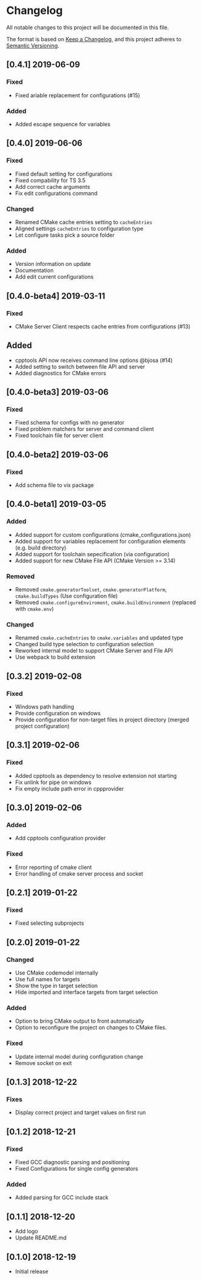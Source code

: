 # Changelog
All notable changes to this project will be documented in this file.

The format is based on [Keep a Changelog](https://keepachangelog.com/en/1.0.0/),
and this project adheres to [Semantic Versioning](https://semver.org/spec/v2.0.0.html).

## [0.4.1] 2019-06-09
### Fixed
 - Fixed ariable replacement for configurations (#15)

### Added
 - Added escape sequence for variables

## [0.4.0] 2019-06-06
### Fixed
 - Fixed default setting for configurations
 - Fixed compability for TS 3.5
 - Add correct cache arguments
 - Fix edit configurations command

### Changed
 - Renamed CMake cache entries setting to `cacheEntries` 
 - Aligned settings `cacheEntries` to configuration type
 - Let configure tasks pick a source folder

### Added
 - Version information on update
 - Documentation
 - Add edit current configurations

## [0.4.0-beta4] 2019-03-11
### Fixed
 - CMake Server Client respects cache entries from configurations (#13)
## Added
 - cpptools API now receives command line options @bjosa (#14)
 - Added setting to switch between file API and server
 - Added diagnostics for CMake errors

## [0.4.0-beta3] 2019-03-06
### Fixed
- Fixed schema for configs with no generator
- Fixed problem matchers for server and command client
- Fixed toolchain file for server client

## [0.4.0-beta2] 2019-03-06
### Fixed
 - Add schema file to vix package
## [0.4.0-beta1] 2019-03-05
### Added
- Added support for custom configurations (cmake_configurations.json)
- Added support for variables replacement for configuration elements (e.g. build directory)
- Added support for toolchain sepecification (via configuration)
- Added support for new CMake File API (CMake Version >= 3.14)

### Removed
- Removed `cmake.generatorToolset`, `cmake.generatorPlatform`, `cmake.buildTypes` (Use configuration file)
- Removed `cmake.configureEnviroment`, `cmake.buildEnvironment` (replaced with `cmake.env`)

### Changed
- Renamed `cmake.cacheEntries` to `cmake.variables` and updated type
- Changed build type selection to configuration selection
- Reworked internal model to support CMake Server and File API
- Use webpack to build extension

## [0.3.2] 2019-02-08
### Fixed
 - Windows path handling
 - Provide configuration on windows
 - Provide configuration for non-target files in project directory (merged project configuration)

## [0.3.1] 2019-02-06
### Fixed
- Added cpptools as dependency to resolve extension not starting
- Fix unlink for pipe on windows
- Fix empty include path error in cppprovider

## [0.3.0] 2019-02-06
### Added
- Add cpptools configuration provider

### Fixed
- Error reporting of cmake client
- Error handling of cmake server process and socket

## [0.2.1] 2019-01-22
### Fixed
- Fixed selecting subprojects

## [0.2.0] 2019-01-22
### Changed
- Use CMake codemodel internally
- Use full names for targets
- Show the type in target selection
- Hide imported and interface targets from target selection

### Added
- Option to bring CMake output to front automatically
- Option to reconfigure the project on changes to CMake files.

### Fixed
- Update internal model during configuration change
- Remove socket on exit

## [0.1.3] 2018-12-22
### Fixes
- Display correct project and target values on first run

## [0.1.2] 2018-12-21
### Fixed
- Fixed GCC diagnostic parsing and positioning
- Fixed Configurations for single config generators

### Added
- Added parsing for GCC include stack

## [0.1.1] 2018-12-20
- Add logo
- Update README.md

## [0.1.0] 2018-12-19
- Initial release